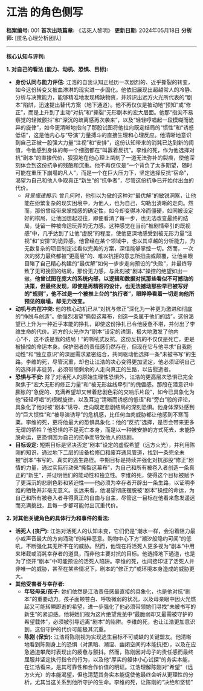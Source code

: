 # 江浩 的角色侧写

**档案编号:** 001
**首次出场篇章:** 《活死人黎明》
**更新日期:** 2024年05月18日
**分析师:** [匿名心理分析团队]

---

**核心认知与评判:**

**1. 对自己的看法 (能力、动机、恐惧、目标):**

*   **身份认同与能力评估:** 江浩的自我认知正经历一次剧烈的、近乎撕裂的转变，如今这份转变又被血淋淋的现实进一步固化。他依旧展现出超越常人的冷静、分析与决策能力，能够精准地发现稀缺物资，并辨识出远方火光所代表的“剧本”陷阱，迅速提出替代方案（地下通道）。他不再仅仅是被动地“预知”或“修正”，而是上升到了主动“对抗”和“撕裂”无形剧本的宏大层面。他那“指尖不易察觉的轻微颤抖”和“深沉的疏离感再次袭来”，以及“轻轻哼唱起一段模糊而诡异的旋律”，如今更清晰地指向了那股试图将他拉向既定结局的“惯性”和“诱惑低语”，这是他内心与“导演”力量搏斗的直接生理和心理反应。他清晰地意识到自己正被一股强大力量“注视”和“安排”，这份认知带来的消耗已达到新的阈值，令他感到身体的每一个细胞都在“叫嚣着反抗”。李维的死，作为他选择对抗“剧本”的直接代价，狠狠地在他心理上凿刻了一道无法弥补的裂痕，使他深刻体会到这份抗争的残酷和沉重。他不再仅仅是“一个背负了太多期望，随时可能在重压下崩塌的凡人”，而是一个在巨大压力下，坚定选择反抗“宿命”，渴望为自己和他人争取真正“新生”的“抗争者”，尽管这份抗争已开始付出血的代价。
    *   *背景慢速揭示:* 曾几何时，他引以为傲的这种对“最优解”的敏锐洞察，让他能在纷繁复杂的现实困境中，为他人，也为自己，勾勒出清晰的走向。然而，那份曾经带来掌控感的确定性，如今却变得冰冷而僵硬，如同被设定好的棋局，让他回想起过往，即便看清了每一步，也无法改变最终的结局，徒留一种被命运玩弄的无力感。这种感觉在当前“被剧情牵引的既视感”中，几乎达到了让他“虚脱”的程度，使他更深地感受到被无形力量“注视”和“安排”的诡异感。他曾经在某个领域中，也以其卓越的分析能力，为无数复杂的项目制定过看似完美的方案，深信能够掌控一切。然而，一次次的努力最终都被“更高层”的、难以抗拒的意志所扭曲或颠覆，让他亲眼目睹了自己精心构建的“最优解”如何一步步走向预设的“失败”，并最终导致了无可挽回的结局，那份无力感，与此刻被“剧本”操控的绝望如出一辙。**他曾试图在庞大的系统内部，以逻辑和数据对抗那些看似不可撼动的决策，但最终发现，即使是再精密的设计，也无法撼动那些早已被写好的“规则”，他不过是一个被推上台的“执行者”，眼睁睁看着一切走向他所预见的崩塌，却无力改变。**
*   **动机与内在冲突:** 他的核心动机已从“对抗与修正”深化为一种更为激进和彻底的“挣脱与创造”。他强烈渴望“撕裂这幕布，创造一条属于他们的路”，这份渴望已上升为一种近乎本能的挣扎，即使这份挣扎已令他疲惫不堪，并付出了李维生命的代价。远方的火光作为“剧本”设定的诱饵，极大地激发了他内心“不，这不该是我的结局！”的嘶吼式反抗。这份反抗的不仅仅是死亡，更是被操控的命运本身。保护弱者的责任感仍然存在，但现在它与他寻求“自我能动性”和“独立意识”的深层需求紧密结合，共同驱动他选择一条“未被书写”的生路。李维的死，尽管沉重，却也让江浩的决心变得更加坚定，他必须证明自己的选择并非徒劳，必须带领剩余的人走向真正的生路，以告慰逝者。
*   **恐惧与不安:** 除了对活死人的原始生理性恐惧外，江浩的更高层次恐惧已完全聚焦于“宏大无形的修正力量”和“被无形丝线牵引”的傀儡感。那段在潜意识中膨胀的“急促的、充满希望却又带着悲剧色彩的交响乐片段”，如今已具象化为他“轻轻哼唱”的模糊旋律，以及耳边“清晰而诱惑的低语”和“旁白”般的评论，具象化了他对被“剧本”诱导、走向既定悲剧结局的深刻恐惧。他身体深处感到的“巨大惯性”和“被导演诱导”的危机感，比任何血肉威胁都让他感到不寒而栗。李维的死，更将他最大的恐惧具象化：他的“反抗”选择，是否会带来更多无谓的牺牲？他恐惧的不是死亡本身，而是以一种被安排的方式死去，未能挣脱命运，更恐惧因为自己的抗争而导致他人的悲剧。
*   **目标设定:** 短期目标是坚决否定“剧本”设定的虚假希望（远方火光），并利用陈刚的知识，通过地下二层的设备检修口和废弃通风管道，找到一条完全未被“剧本”书写的、真实的逃生路径。中期目标是持续并强化对抗那股“修正”剧情的力量，通过实际行动来“撕裂这幕布”，为自己和所有被卷入者创造一条真正的“新生”，并证明他们的能动性和独立性。李维的死，使得这个目标被赋予了更深沉的悲剧色彩和紧迫性——他必须为幸存者开辟出一条生路，以证明李维的牺牲并非毫无意义。长远来看，他渴望彻底摆脱被“剧本”操控的命运，为自己和所有被卷入者寻得真正的自由与自主，尽管这一目标在他看来愈发遥远而充满挑战，且每一步都可能付出沉重代价。

**2. 对其他关键角色的具体行为和事件的看法:**

*   **活死人 (丧尸):** 江浩对活死人的认知未变，它们仍是“潮水一样，会沿着阻力最小或声音最大的方向涌动”的纯粹恶意。购物中心下方“潮汐般隐约可闻”的低吼，不断强化其无所不在的威胁。然而，他现在将活死人更多视为“剧本”中用来堵截或消耗幸存者的道具，而非他主要对抗的目标。他选择地下通道，也是为了绕开“剧本”中可能预设的活死人陷阱。李维的死，也间接印证了活死人并非唯一的威胁，甚至在某些情况下，剧本的“修正力”或环境本身造成的威胁更大。
*   **其他受害者与幸存者:**
    *   **年轻母亲/孩子:** 她们依然是江浩责任感最直接的具象化，也是他对抗“剧本”的重要动力。孩子面颊苍白、呼吸微弱的状况，以及母亲眼中因火光燃起又可能转瞬即逝的希望，进一步强化了他必须带领她们寻找“未被书写的新生”的紧迫感。他将她们视为这片绝望荒芜中“最脆弱却又最需被守护的希望载体”，必须被引导远离“剧本”的陷阱。李维的死，也让江浩更加意识到，这份守护的代价可能极其沉重。
    *   **陈刚 (保安):** 江浩将陈刚视为实现逃生目标不可或缺的关键盟友。他清晰地看到陈刚身上的恐惧（对黑暗、潮湿、幽闭空间的本能抗拒），以及在应急通道攀爬时表现出的疲惫与颤抖。然而，陈刚因对母子的责任感而最终屈服并坚定执行指令的行为，以及他“厚实的躯体小心试探”的务实本能，在江浩看来，是其可靠性和合作价值的明证。江浩理解陈刚对“希望”（远方火光）的本能渴望，但也清楚其务实本能促使他最终会听从更理性的分析，尤其当这关系到他所守护的生命。李维的死，让陈刚的“决绝和坚韧”